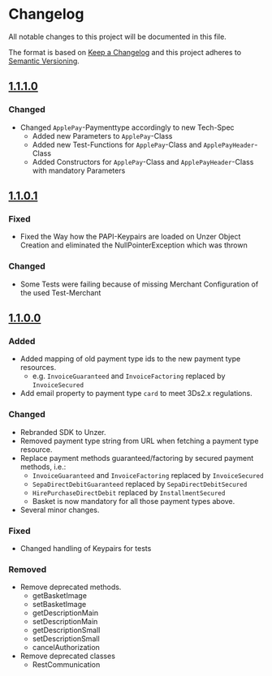 # Changelog

All notable changes to this project will be documented in this file.

The format is based on [Keep a Changelog](http://keepachangelog.com/en/1.0.0/) and this project adheres
to [Semantic Versioning](http://semver.org/spec/v2.0.0.html).

## [1.1.1.0][1.1.1.0]

### Changed

 *  Changed `ApplePay`-Paymenttype accordingly to new Tech-Spec
     * Added new Parameters to `ApplePay`-Class
     * Added new Test-Functions for `ApplePay`-Class and `ApplePayHeader`-Class
     * Added Constructors for `ApplePay`-Class and `ApplePayHeader`-Class with mandatory Parameters

## [1.1.0.1][1.1.0.1]

### Fixed

*   Fixed the Way how the PAPI-Keypairs are loaded on Unzer Object Creation and eliminated the NullPointerException which was thrown

### Changed

*   Some Tests were failing because of missing Merchant Configuration of the used Test-Merchant

## [1.1.0.0][1.1.0.0]

### Added

*  Added mapping of old payment type ids to the new payment type resources.
   * e.g. `InvoiceGuaranteed` and `InvoiceFactoring` replaced by `InvoiceSecured`
*  Add email property to payment type `card` to meet 3Ds2.x regulations.

### Changed

*  Rebranded SDK to Unzer.
*  Removed payment type string from URL when fetching a payment type resource.
*  Replace payment methods guaranteed/factoring by secured payment methods, i.e.:
   * `InvoiceGuaranteed` and `InvoiceFactoring` replaced by `InvoiceSecured`
   * `SepaDirectDebitGuaranteed` replaced by `SepaDirectDebitSecured`
   * `HirePurchaseDirectDebit` replaced by `InstallmentSecured`
   * Basket is now mandatory for all those payment types above.
*  Several minor changes.

### Fixed

*  Changed handling of Keypairs for tests

### Removed

*  Remove deprecated methods.
   * getBasketImage
   * setBasketImage
   * getDescriptionMain
   * setDescriptionMain
   * getDescriptionSmall
   * setDescriptionSmall
   * cancelAuthorization
*  Remove deprecated classes
   * RestCommunication

[1.1.1.0]: http://github.com/unzerdev/java-sdk/compare/1.1.1.0..1.1.0.1

[1.1.0.1]: http://github.com/unzerdev/java-sdk/compare/1.1.0.0..1.1.0.1

[1.1.0.0]: http://github.com/unzerdev/java-sdk/compare/c45ad44972e4a96b30b0744f5b70734f2122f142..1.1.0.0